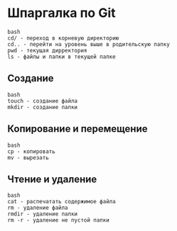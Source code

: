 # Шпаргалка по Git

```
bash
cd/ - переход в корневую директорию  
cd.. - перейти на уровень выше в родительскую папку  
pwd - текущая дирректория  
ls - файлы и папки в текущей папке  
```  

## Создание 
```
bash
touch - создание файла  
mkdir - создание папки 
``` 
## Копирование и перемещение  
```
bash
cp - копировать  
mv - вырезать  
``` 
## Чтение и удаление  
```
bash
cat - распечатать содержимое файла  
rm - удаление файла  
rmdir - удаление папки  
rm -r - удаление не пустой папки
``` 



